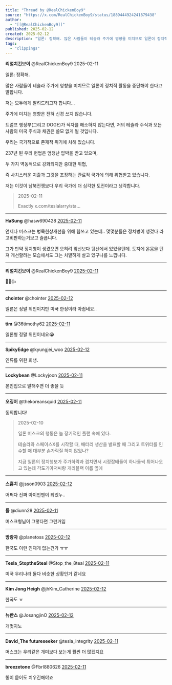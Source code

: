 ```yaml
---
title: "Thread by @RealChickenBoy9"
source: "https://x.com/RealChickenBoy9/status/1889444924241879438"
author:
  - "[[@RealChickenBoy9]]"
published: 2025-02-12
created: 2025-02-12
description: "일론: 정확해. 많은 사람들이 테슬라 주가에 영향을 미치므로 일론이 정치적 활동을 중단해야 한다고 말합니다. 저는 모두에게 알려드리고자 합니다... 주가에 미치는 영향은 전혀 신경 쓰지 않습니다. 트럼프 행정부(그리고 DOGE)가 적자를 해소"
tags:
  - "clippings"
---
```

**리얼치킨보이** @RealChickenBoy9 2025-02-11

일론: 정확해.

많은 사람들이 테슬라 주가에 영향을 미치므로 일론이 정치적 활동을 중단해야 한다고 말합니다.

저는 모두에게 알려드리고자 합니다...

주가에 미치는 영향은 전혀 신경 쓰지 않습니다.

트럼프 행정부(그리고 DOGE)가 적자를 해소하지 않는다면, 저의 테슬라 주식과 모든 사람의 미국 주식과 채권은 쓸모 없게 될 것입니다.

우리는 국가적으로 존재적 위기에 처해 있습니다.

237년 된 우리 헌법은 엄청난 압박을 받고 있으며,

두 가지 역동적으로 강화되지만 중대한 위협,

즉 사치스러운 지출과 그것을 조장하는 관료적 국가에 의해 위협받고 있습니다.

저는 이것이 남북전쟁보다 우리 국가에 더 심각한 도전이라고 생각합니다.

> 2025-02-11
> 
> Exactly x.com/teslalarry/sta…

---

**HaSung** @hasw690428 [2025-02-11](https://x.com/hasw690428/status/1889448026013573385)

언제나 머스크는 병목현상개선을 위해 힘쓰고 있는데.. 몇몇분들은 정치병이 생겼다 라고비판하는거보고 슬픕니다.

그가 만약 정치병이 생겼으면 오히려 앞선보다 뒷선에서 있었을텐데. 도지에 온몸을 던져 개선할려는 모습에서도 그는 치열하게 살고 있구나를 느낍니다.

---

**리얼치킨보이** @RealChickenBoy9 [2025-02-11](https://x.com/RealChickenBoy9/status/1889448785430073365)

🫡🫡👍

---

**chointer** @chointer [2025-02-12](https://x.com/chointer/status/1889495728063713557)

일론은 정말 위인이지만 미국 한정이라 아쉽네요..

---

**tim** @36timothy62 [2025-02-11](https://x.com/36timothy62/status/1889459087408238638)

일론형 정말 위인이네요😭

---

**SpikyEdge** @kyungjei\_woo [2025-02-12](https://x.com/kyungjei_woo/status/1889465386162332132)

인류를 위한 희생.

---

**Lockybean** @Lockyjoon [2025-02-11](https://x.com/Lockyjoon/status/1889446553833841074)

본인입으로 말해주면 더 좋을 듯

---

**오징어** @thekoreansquid [2025-02-11](https://x.com/thekoreansquid/status/1889446928322339252)

동의합니다!

> 2025-02-10
> 
> 일론 머스크의 행동은 늘 장기적인 플랜 속에 있다.
> 
> 테슬라와 스페이스X를 시작할 때, 배터리 생산을 발표할 때 그리고 트위터를 인수할 때 대부분 손가락질 하지 않았나?
> 
> 지금 일론의 정치행보가 주가하락과 겹치면서 시정잡배들이 하나둘씩 튀어나오고 있는데 각도기아저씨랑 개리블랙 이름 옆에

---

**스훕치** @jsson0903 [2025-02-12](https://x.com/jsson0903/status/1889487488533799070)

어쩌다 진짜 아이언맨이 되었누..

---

**돌** @diunn28 [2025-02-11](https://x.com/diunn28/status/1889445545422495947)

머스크형님이 그렇다면 그런거임

---

**방랑자** @planetoss [2025-02-12](https://x.com/planetoss/status/1889489926989000891)

한국도 이런 인재개 없는건가 ㅠㅠ

---

**Tesla\_StoptheSteal** @Stop\_the\_8teal [2025-02-11](https://x.com/Stop_the_8teal/status/1889448414531969141)

미국 우리나라 둘다 비슷한 상황인거 같네요

---

**Kim Jong Heigh** @jhKim\_Catherine [2025-02-12](https://x.com/jhKim_Catherine/status/1889481347351322830)

한국도 ㅠ

---

**뉴빤스** @JosangjinO [2025-02-12](https://x.com/JosangjinO/status/1889503415086227827)

개멋지노

---

**David\_The futureseeker** @tesla\_integrity [2025-02-11](https://x.com/tesla_integrity/status/1889446448821157914)

머스크는 우리같은 개미보다 보는게 훨씬 더 많겠지요

---

**breezetone** @Fbrl880626 [2025-02-11](https://x.com/Fbrl880626/status/1889463300070723957)

똥이 묻어도 치우긴해야죠